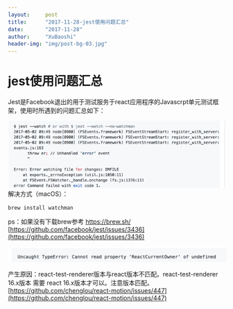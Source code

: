 ```yaml
---
layout:     post
title:      "2017-11-28-jest使用问题汇总"
date:       "2017-11-28"
author:     "XuBaoshi"
header-img: "img/post-bg-03.jpg"
---
```

# jest使用问题汇总 #
Jest是Facebook退出的用于测试服务于react应用程序的Javascrpt单元测试框架，使用时所遇到的问题汇总如下：

![/img/jest/1.png](/img/jest/1.png)
<br>
解决方式（macOS）：

    brew install watchman

ps：如果没有下载brew参考 https://brew.sh/ <br>
[https://github.com/facebook/jest/issues/3436](https://github.com/facebook/jest/issues/3436)

![/img/jest/2.png](/img/jest/2.png)
<br>

产生原因：react-test-renderer版本与react版本不匹配。react-test-renderer 16.x版本 需要 react 16.x版本才可以。注意版本匹配。
<br>[https://github.com/chenglou/react-motion/issues/447](https://github.com/chenglou/react-motion/issues/447)












